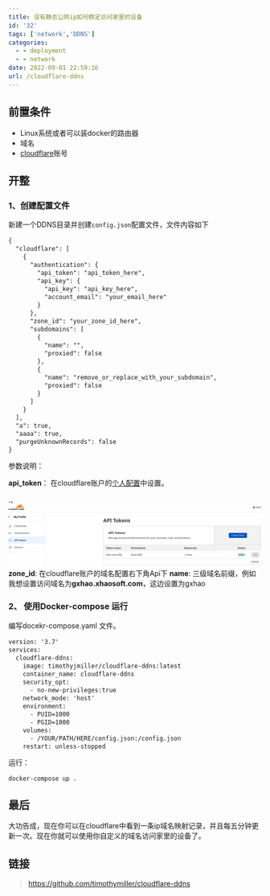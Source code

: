 ```yaml
---
title: 没有静态公网ip如何稳定访问家里的设备
id: '32'
tags: ['network','DDNS']
categories:
  - - deployment
  - - network
date: 2022-09-01 22:59:16
url: /cloudflare-ddns
---
```


## 前置条件
- Linux系统或者可以装docker的路由器
- 域名
- [cloudflare](https://www.cloudflare.com/zh-cn/)账号

## 开整

### 1、创建配置文件
新建一个DDNS目录并创建`config.json`配置文件，文件内容如下

```
{
  "cloudflare": [
    {
      "authentication": {
        "api_token": "api_token_here",
        "api_key": {
          "api_key": "api_key_here",
          "account_email": "your_email_here"
        }
      },
      "zone_id": "your_zone_id_here",
      "subdomains": [
        {
          "name": "",
          "proxied": false
        },
        {
          "name": "remove_or_replace_with_your_subdomain",
          "proxied": false
        }
      ]
    }
  ],
  "a": true,
  "aaaa": true,
  "purgeUnknownRecords": false
}

```

参数说明：

**api_token**：
在cloudflare账户的[个人配置](https://dash.cloudflare.com/profile/api-tokens)中设置。

.、![ddns1](./image/ddns1.png)
**zone_id**:
在cloudflare账户的域名配置右下角Api下
**name**:
三级域名前缀，例如我想设置访问域名为**gxhao.xhaosoft.com**，这边设置为gxhao

### 2、 使用Docker-compose 运行
编写docekr-compose.yaml 文件。
```
version: '3.7'
services:
  cloudflare-ddns:
    image: timothyjmiller/cloudflare-ddns:latest
    container_name: cloudflare-ddns
    security_opt:
      - no-new-privileges:true
    network_mode: 'host'
    environment:
      - PUID=1000
      - PGID=1000
    volumes:
      - /YOUR/PATH/HERE/config.json:/config.json
    restart: unless-stopped
```
运行：
```
docker-compose up .
```

## 最后
大功告成，现在你可以在cloudflare中看到一条ip域名映射记录，并且每五分钟更新一次。现在你就可以使用你自定义的域名访问家里的设备了。

## 链接
> https://github.com/timothymiller/cloudflare-ddns